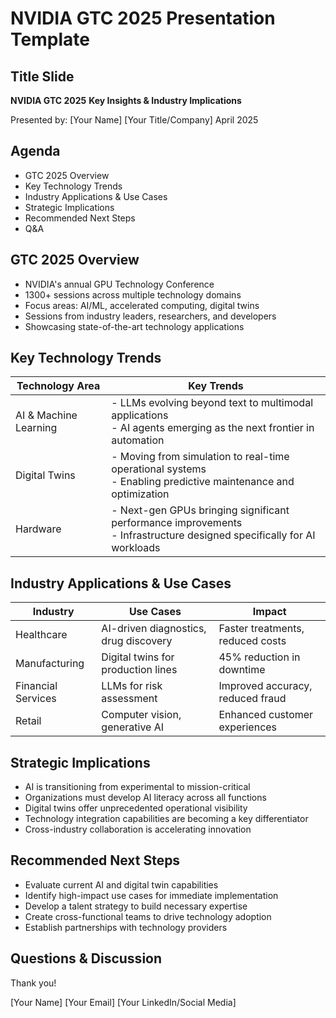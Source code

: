 # NVIDIA GTC 2025 Presentation Template

## Title Slide

**NVIDIA GTC 2025**
**Key Insights & Industry Implications**

Presented by: [Your Name]
[Your Title/Company]
April 2025

## Agenda

- GTC 2025 Overview
- Key Technology Trends
- Industry Applications & Use Cases
- Strategic Implications
- Recommended Next Steps
- Q&A

## GTC 2025 Overview

- NVIDIA's annual GPU Technology Conference
- 1300+ sessions across multiple technology domains
- Focus areas: AI/ML, accelerated computing, digital twins
- Sessions from industry leaders, researchers, and developers
- Showcasing state-of-the-art technology applications

## Key Technology Trends

| Technology Area | Key Trends |
|-----------------|------------|
| AI & Machine Learning | - LLMs evolving beyond text to multimodal applications<br>- AI agents emerging as the next frontier in automation |
| Digital Twins | - Moving from simulation to real-time operational systems<br>- Enabling predictive maintenance and optimization |
| Hardware | - Next-gen GPUs bringing significant performance improvements<br>- Infrastructure designed specifically for AI workloads |

## Industry Applications & Use Cases

| Industry | Use Cases | Impact |
|----------|-----------|--------|
| Healthcare | AI-driven diagnostics, drug discovery | Faster treatments, reduced costs |
| Manufacturing | Digital twins for production lines | 45% reduction in downtime |
| Financial Services | LLMs for risk assessment | Improved accuracy, reduced fraud |
| Retail | Computer vision, generative AI | Enhanced customer experiences |

## Strategic Implications

- AI is transitioning from experimental to mission-critical
- Organizations must develop AI literacy across all functions
- Digital twins offer unprecedented operational visibility
- Technology integration capabilities are becoming a key differentiator
- Cross-industry collaboration is accelerating innovation

## Recommended Next Steps

- Evaluate current AI and digital twin capabilities
- Identify high-impact use cases for immediate implementation
- Develop a talent strategy to build necessary expertise
- Create cross-functional teams to drive technology adoption
- Establish partnerships with technology providers

## Questions & Discussion

Thank you!

[Your Name]
[Your Email]
[Your LinkedIn/Social Media] 